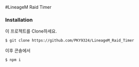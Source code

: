 #LineageM Raid Timer

### Installation
이 프로젝트를 Clone하세요.

```bash
$ git clone https://github.com/PKY9324/LineageM_Raid_Timer
```

이후 콘솔에서
```bash
$ npm i
```
